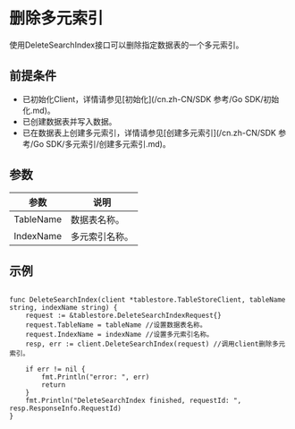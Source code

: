 # 删除多元索引

使用DeleteSearchIndex接口可以删除指定数据表的一个多元索引。

## 前提条件

-   已初始化Client，详情请参见[初始化](/cn.zh-CN/SDK 参考/Go SDK/初始化.md)。
-   已创建数据表并写入数据。
-   已在数据表上创建多元索引，详情请参见[创建多元索引](/cn.zh-CN/SDK 参考/Go SDK/多元索引/创建多元索引.md)。

## 参数

|参数|说明|
|--|--|
|TableName|数据表名称。|
|IndexName|多元索引名称。|

## 示例

```

func DeleteSearchIndex(client *tablestore.TableStoreClient, tableName string, indexName string) {
    request := &tablestore.DeleteSearchIndexRequest{}
    request.TableName = tableName //设置数据表名称。
    request.IndexName = indexName //设置多元索引名称。
    resp, err := client.DeleteSearchIndex(request) //调用client删除多元索引。

    if err != nil {
        fmt.Println("error: ", err)
        return
    }
    fmt.Println("DeleteSearchIndex finished, requestId: ", resp.ResponseInfo.RequestId)
}
```

